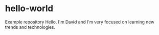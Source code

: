 # hello-world
Example repository
Hello, I'm David and I'm very focused on learning new trends and technologies. 
